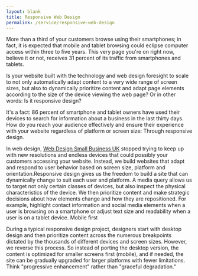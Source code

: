 ```yaml
---
layout: blank
title: Responsive Web Design
permalink: /service/responsive-web-design
---
```


More than a third of your customers browse using their smartphones; in fact, it is expected that mobile and tablet browsing could eclipse computer access within three to five years. This very page you're on right now, believe it or not, receives 31 percent of its traffic from smartphones and tablets.

Is your website built with the technology and web design foresight to scale to not only automatically adapt content to a very wide range of screen sizes, but also to dynamically prioritize content and adapt page elements according to the size of the device viewing the web page? Or in other words: Is it responsive design?

It's a fact: 86 percent of smartphone and tablet owners have used their devices to search for information about a business in the last thirty days. How do you reach your audience effectively and ensure their experience with your website regardless of platform or screen size: Through responsive design. 

In web design, [Web Design Small Business UK](/) stopped trying to keep up with new resolutions and endless devices that could possibly your customers accessing your website. Instead, we build websites that adapt and respond to user behavior based on screen size, platform and orientation.Responsive design gives us the freedom to build a site that can dynamically change to suit each user and platform. A media query allows us to target not only certain classes of devices, but also inspect the physical characteristics of the device. We then prioritize content and make strategic decisions about how elements change and how they are repositioned. For example, highlight contact information and social media elements when a user is browsing on a smartphone or adjust text size and readability when a user is on a tablet device.
Mobile first

During a typical responsive design project, designers start with desktop design and then prioritize content across the numerous breakpoints dictated by the thousands of different devices and screen sizes. However, we reverse this process. So instead of porting the desktop version, the content is optimized for smaller screens first (mobile), and if needed, the site can be gradually upgraded for larger platforms with fewer limitations. Think "progressive enhancement" rather than "graceful degradation."
